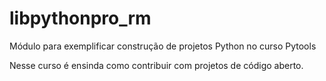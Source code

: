 # libpythonpro_rm
Módulo para exemplificar construção de projetos Python no curso Pytools

Nesse curso é ensinda como contribuir com projetos de código aberto.